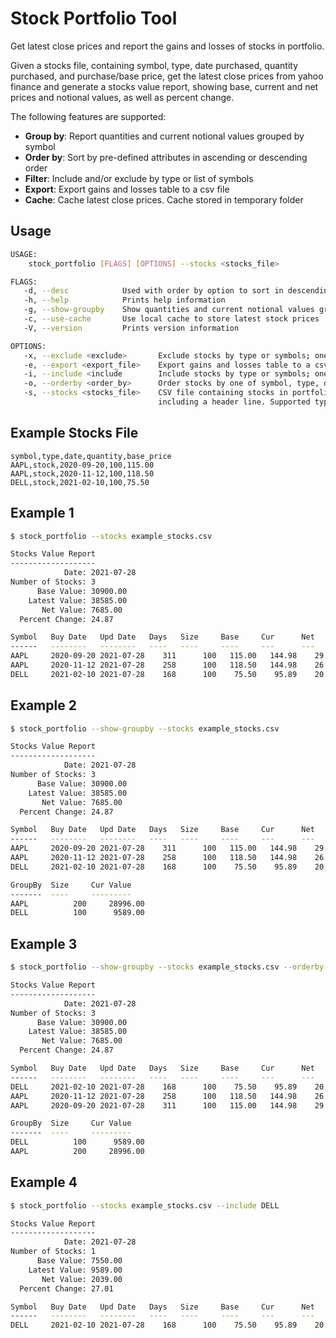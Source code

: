 # Stock Portfolio Tool
Get latest close prices and report the gains and losses of stocks in portfolio.

Given a stocks file, containing symbol, type, date purchased, quantity purchased, and purchase/base price,
get the latest close prices from yahoo finance and generate a stocks value report, showing base, current and net prices
and notional values, as well as percent change.

The following features are supported:
- **Group by**: Report quantities and current notional values grouped by symbol
- **Order by**: Sort by pre-defined attributes in ascending or descending order
- **Filter**: Include and/or exclude by type or list of symbols
- **Export**: Export gains and losses table to a csv file
- **Cache**: Cache latest close prices. Cache stored in temporary folder

## Usage
```bash
USAGE:
    stock_portfolio [FLAGS] [OPTIONS] --stocks <stocks_file>

FLAGS:
   -d, --desc            Used with order by option to sort in descending order
   -h, --help            Prints help information
   -g, --show-groupby    Show quantities and current notional values grouped by symbol
   -c, --use-cache       Use local cache to store latest stock prices
   -V, --version         Prints version information

OPTIONS:
   -x, --exclude <exclude>       Exclude stocks by type or symbols; one of stock, etf or a comma separated list of symbols
   -e, --export <export_file>    Export gains and losses table to a csv file
   -i, --include <include        Include stocks by type or symbols; one of stock, etf or a comma separated list of symbols
   -o, --orderby <order_by>      Order stocks by one of symbol, type, date, days, price, net, pct, size or value
   -s, --stocks <stocks_file>    CSV file containing stocks in portfolio, formatted as 'symbol,type,date,quantity,base_price'
                                 including a header line. Supported type values include stock and etf
```

## Example Stocks File
```csv
symbol,type,date,quantity,base_price
AAPL,stock,2020-09-20,100,115.00
AAPL,stock,2020-11-12,100,118.50
DELL,stock,2021-02-10,100,75.50
```

## Example 1
```bash
$ stock_portfolio --stocks example_stocks.csv

Stocks Value Report
-------------------
            Date: 2021-07-28
Number of Stocks: 3
      Base Value: 30900.00
    Latest Value: 38585.00
       Net Value: 7685.00
  Percent Change: 24.87

Symbol   Buy Date   Upd Date   Days   Size     Base     Cur      Net      Pct      Base Value   Cur Value    Net Value 
------   --------   --------   ----   ----     ----     ---      ---      ---      ----------   ---------    --------- 
AAPL     2020-09-20 2021-07-28    311      100   115.00   144.98    29.98    26.07     11500.00     14498.00    2998.00
AAPL     2020-11-12 2021-07-28    258      100   118.50   144.98    26.48    22.35     11850.00     14498.00    2648.00
DELL     2021-02-10 2021-07-28    168      100    75.50    95.89    20.39    27.01      7550.00      9589.00    2039.00
```

## Example 2
```bash
$ stock_portfolio --show-groupby --stocks example_stocks.csv

Stocks Value Report
-------------------
            Date: 2021-07-28
Number of Stocks: 3
      Base Value: 30900.00
    Latest Value: 38585.00
       Net Value: 7685.00
  Percent Change: 24.87

Symbol   Buy Date   Upd Date   Days   Size     Base     Cur      Net      Pct      Base Value   Cur Value    Net Value 
------   --------   --------   ----   ----     ----     ---      ---      ---      ----------   ---------    --------- 
AAPL     2020-09-20 2021-07-28    311      100   115.00   144.98    29.98    26.07     11500.00     14498.00    2998.00
AAPL     2020-11-12 2021-07-28    258      100   118.50   144.98    26.48    22.35     11850.00     14498.00    2648.00
DELL     2021-02-10 2021-07-28    168      100    75.50    95.89    20.39    27.01      7550.00      9589.00    2039.00

GroupBy  Size     Cur Value   
-------  ----     ---------   
AAPL          200     28996.00
DELL          100      9589.00
```

## Example 3
```bash
$ stock_portfolio --show-groupby --stocks example_stocks.csv --orderby date --desc

Stocks Value Report
-------------------
            Date: 2021-07-28
Number of Stocks: 3
      Base Value: 30900.00
    Latest Value: 38585.00
       Net Value: 7685.00
  Percent Change: 24.87

Symbol   Buy Date   Upd Date   Days   Size     Base     Cur      Net      Pct      Base Value   Cur Value    Net Value 
------   --------   --------   ----   ----     ----     ---      ---      ---      ----------   ---------    --------- 
DELL     2021-02-10 2021-07-28    168      100    75.50    95.89    20.39    27.01      7550.00      9589.00    2039.00
AAPL     2020-11-12 2021-07-28    258      100   118.50   144.98    26.48    22.35     11850.00     14498.00    2648.00
AAPL     2020-09-20 2021-07-28    311      100   115.00   144.98    29.98    26.07     11500.00     14498.00    2998.00

GroupBy  Size     Cur Value   
-------  ----     ---------   
DELL          100      9589.00
AAPL          200     28996.00
```

## Example 4
```bash
$ stock_portfolio --stocks example_stocks.csv --include DELL

Stocks Value Report
-------------------
            Date: 2021-07-28
Number of Stocks: 1
      Base Value: 7550.00
    Latest Value: 9589.00
       Net Value: 2039.00
  Percent Change: 27.01

Symbol   Buy Date   Upd Date   Days   Size     Base     Cur      Net      Pct      Base Value   Cur Value    Net Value 
------   --------   --------   ----   ----     ----     ---      ---      ---      ----------   ---------    --------- 
DELL     2021-02-10 2021-07-28    168      100    75.50    95.89    20.39    27.01      7550.00      9589.00    2039.00
```
